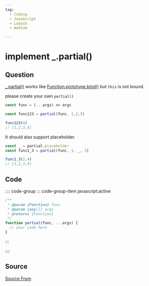 ```yaml
---
tag:
  - Coding
  - JavaScript
  - Lodash
  - medium

---
```

  
# implement _.partial()

## Question
[\_.partial()](https://lodash.com/docs/4.17.15#partial) works like [Function.prototype.bind()](https://developer.mozilla.org/en-US/docs/Web/JavaScript/Reference/Global_Objects/Function/bind) but `this` is not bound.

please create your own `partial()`

```ts
const func = (...args) => args

const func123 = partial(func, 1,2,3)

func123(4)
// [1,2,3,4]
```

It should also support placeholder.

```ts
const _ = partial.placeholder
const func1_3 = partial(func, 1, _, 3)

func1_3(2,4)
// [1,2,3,4]
```

## Code
:::: code-group
::: code-group-item javascript:active
```javascript
/**
 * @param {Function} func
 * @param {any[]} args
 * @returns {Function}
 */
function partial(func, ...args) {
  // your code here
}
```
:::
    
::::



##  Source
[Source From](https://bigfrontend.dev/problem/implement-partial)

  